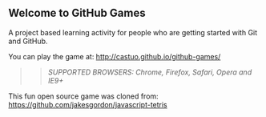 ## Welcome to GitHub Games

A project based learning activity for people who are getting started with Git and GitHub.

You can play the game at: http://castuo.github.io/github-games/

>> _*SUPPORTED BROWSERS*: Chrome, Firefox, Safari, Opera and IE9+_

This fun open source game was cloned from: https://github.com/jakesgordon/javascript-tetris
